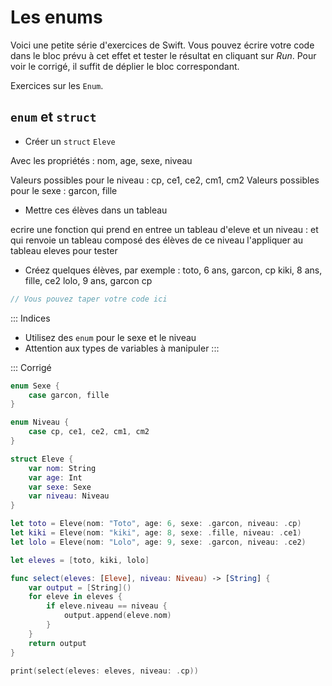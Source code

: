 # Les enums
Voici une petite série d'exercices de Swift.
Vous pouvez écrire votre code dans le bloc prévu à cet effet et tester le résultat en cliquant sur *Run*.
Pour voir le corrigé, il suffit de déplier le bloc correspondant.

Exercices sur les `Enum`.

## `enum` et `struct`
* Créer un `struct` `Eleve`

Avec les propriétés : nom, age, sexe, niveau

Valeurs possibles pour le niveau : cp, ce1, ce2, cm1, cm2
Valeurs possibles pour le sexe : garcon, fille

* Mettre ces élèves dans un tableau

ecrire une fonction qui prend en entree un tableau d'eleve et un niveau : et qui renvoie un tableau composé des élèves de ce niveau
l'appliquer au tableau eleves pour tester

* Créez quelques élèves, par exemple :
toto, 6 ans, garcon, cp
kiki, 8 ans, fille, ce2
lolo, 9 ans, garcon cp


```swift runnable
// Vous pouvez taper votre code ici
```
::: Indices
* Utilisez des `enum` pour le sexe et le niveau
* Attention aux types de variables à manipuler
:::

::: Corrigé
```swift runnable
enum Sexe {
    case garcon, fille
}

enum Niveau {
    case cp, ce1, ce2, cm1, cm2
}

struct Eleve {
    var nom: String
    var age: Int
    var sexe: Sexe
    var niveau: Niveau
}

let toto = Eleve(nom: "Toto", age: 6, sexe: .garcon, niveau: .cp)
let kiki = Eleve(nom: "kiki", age: 8, sexe: .fille, niveau: .ce1)
let lolo = Eleve(nom: "Lolo", age: 9, sexe: .garcon, niveau: .ce2)

let eleves = [toto, kiki, lolo]

func select(eleves: [Eleve], niveau: Niveau) -> [String] {
    var output = [String]()
    for eleve in eleves {
        if eleve.niveau == niveau {
            output.append(eleve.nom)
        }
    }
    return output
}

print(select(eleves: eleves, niveau: .cp))
```